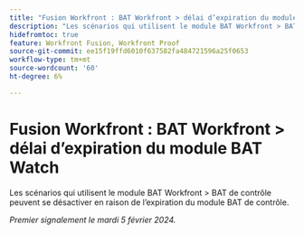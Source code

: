 ```yaml
---
title: "Fusion Workfront : BAT Workfront > délai d’expiration du module BAT Watch"
description: "Les scénarios qui utilisent le module BAT Workfront > BAT de l’application peuvent se désactiver en raison de l’expiration du module BAT de l’application."
hidefromtoc: true
feature: Workfront Fusion, Workfront Proof
source-git-commit: ee15f19ffd6010f637582fa484721596a25f0653
workflow-type: tm+mt
source-wordcount: '60'
ht-degree: 6%

---
```



# Fusion Workfront : BAT Workfront > délai d’expiration du module BAT Watch

Les scénarios qui utilisent le module BAT Workfront > BAT de contrôle peuvent se désactiver en raison de l’expiration du module BAT de contrôle.

_Premier signalement le mardi 5 février 2024._
